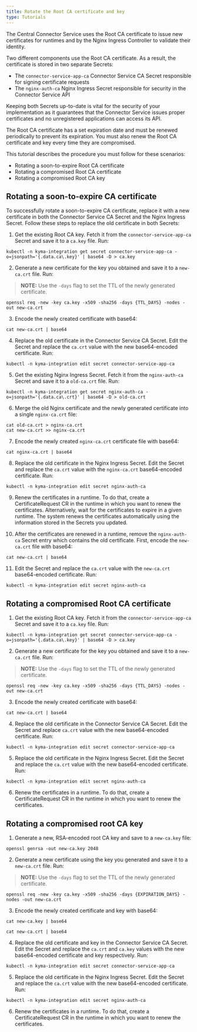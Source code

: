 ```yaml
---
title: Rotate the Root CA certificate and key
type: Tutorials
---
```


The Central Connector Service uses the Root CA certificate to issue new certificates for runtimes and by the Nginx Ingress Controller to validate their identity.

Two different components use the Root CA certificate. As a result, the certificate is stored in two separate Secrets:
  - The `connector-service-app-ca` Connector Service CA Secret responsible for signing certificate requests
  - The `nginx-auth-ca` Nginx Ingress Secret responsible for security in the Connector Service API

Keeping both Secrets up-to-date is vital for the security of your implementation as it guarantees that the Connector Service issues proper certificates and no unregistered applications can access its API.

The Root CA certificate has a set expiration date and must be renewed periodically to prevent its expiration. You must also renew the Root CA certificate and key every time they are compromised.

This tutorial describes the procedure you must follow for these scenarios:
  - Rotating a soon-to-expire Root CA certificate
  - Rotating a compromised Root CA certificate
  - Rotating a compromised Root CA key

## Rotating a soon-to-expire CA certificate

To successfully rotate a soon-to-expire CA certificate, replace it with a new certificate in both the Connector Service CA Secret and the Nginx Ingress Secret. Follow these steps to replace the old certificate in both Secrets:

1. Get the existing Root CA key. Fetch it from the `connector-service-app-ca` Secret and save it to a `ca.key` file. Run:
  ```
  kubectl -n kyma-integration get secret connector-service-app-ca -o=jsonpath='{.data.ca\.key}' | base64 -D > ca.key
  ```

2. Generate a new certificate for the key you obtained and save it to a `new-ca.crt` file. Run:
>**NOTE:** Use the `-days` flag to set the TTL of the newly generated certificate.

  ```
  openssl req -new -key ca.key -x509 -sha256 -days {TTL_DAYS} -nodes -out new-ca.crt
  ```

3. Encode the newly created certificate with base64:
  ```
  cat new-ca.crt | base64
  ```

4. Replace the old certificate in the Connector Service CA Secret. Edit the Secret and replace the `ca.crt` value with the new base64-encoded certificate. Run:
  ```
  kubectl -n kyma-integration edit secret connector-service-app-ca
  ```

5. Get the existing Nginx Ingress Secret. Fetch it from the `nginx-auth-ca` Secret and save it to a `old-ca.crt` file. Run:
  ```
  kubectl -n kyma-integration get secret nginx-auth-ca -o=jsonpath='{.data.ca\.crt}' | base64 -D > old-ca.crt
  ```

6. Merge the old Nginx certificate and the newly generated certificate into a single `nginx-ca.crt` file:
  ```
  cat old-ca.crt > nginx-ca.crt
  cat new-ca.crt >> nginx-ca.crt
  ```

7. Encode the newly created `nginx-ca.crt` certificate file with base64:
  ```
  cat nginx-ca.crt | base64
  ```

8. Replace the old certificate in the Nginx Ingress Secret. Edit the Secret and replace the `ca.crt` value with the `nginx-ca.crt` base64-encoded certificate. Run:
  ```
  kubectl -n kyma-integration edit secret nginx-auth-ca
  ```

9. Renew the certificates in a runtime. To do that, create a CertificateRequest CR in the runtime in which you want to renew the certificates. Alternatively, wait for the certificates to expire in a given runtime. The system renews the certificates automatically using the information stored in the Secrets you updated.


10. After the certificates are renewed in a runtime, remove the `nginx-auth-ca` Secret entry which contains the old certificate. First, encode the `new-ca.crt` file with base64:
  ```
  cat new-ca.crt | base64
  ```

11. Edit the Secret and replace the `ca.crt` value with the `new-ca.crt` base64-encoded certificate. Run:
  ```
  kubectl -n kyma-integration edit secret nginx-auth-ca
  ```

## Rotating a compromised Root CA certificate

1. Get the existing Root CA key. Fetch it from the `connector-service-app-ca` Secret and save it to a `ca.key` file. Run:
  ```
  kubectl -n kyma-integration get secret connector-service-app-ca -o=jsonpath='{.data.ca\.key}' | base64 -D > ca.key
  ```

2. Generate a new certificate for the key you obtained and save it to a `new-ca.crt` file. Run:
>**NOTE:** Use the `-days` flag to set the TTL of the newly generated certificate.

  ```
  openssl req -new -key ca.key -x509 -sha256 -days {TTL_DAYS} -nodes -out new-ca.crt
  ```

3. Encode the newly created certificate with base64:
  ```
  cat new-ca.crt | base64
  ```

4. Replace the old certificate in the Connector Service CA Secret. Edit the Secret and replace `ca.crt` value with the new base64-encoded certificate. Run:
  ```
  kubectl -n kyma-integration edit secret connector-service-app-ca
  ```

5. Replace the old certificate in the Nginx Ingress Secret. Edit the Secret and replace the `ca.crt` value with the new base64-encoded certificate. Run:
  ```
  kubectl -n kyma-integration edit secret nginx-auth-ca
  ```

6. Renew the certificates in a runtime. To do that, create a CertificateRequest CR in the runtime in which you want to renew the certificates.

## Rotating a compromised root CA key

1. Generate a new, RSA-encoded root CA key and save to a `new-ca.key` file:
  ```
  openssl genrsa -out new-ca.key 2048
  ```

2. Generate a new certificate using the key you generated and save it to a `new-ca.crt` file. Run:
>**NOTE:** Use the `-days` flag to set the TTL of the newly generated certificate.

  ```
  openssl req -new -key ca.key -x509 -sha256 -days {EXPIRATION_DAYS} -nodes -out new-ca.crt
  ```

3. Encode the newly created certificate and key with base64:
  ```
  cat new-ca.key | base64
  ```
  ```
  cat new-ca.crt | base64
  ```

4. Replace the old certificate and key in the Connector Service CA Secret. Edit the Secret and replace the `ca.crt` and `ca.key` values with the new base64-encoded certificate and key respectively. Run:
  ```
  kubectl -n kyma-integration edit secret connector-service-app-ca
  ```

5. Replace the old certificate in the Nginx Ingress Secret. Edit the Secret and replace the `ca.crt` value with the new base64-encoded certificate. Run:
  ```
  kubectl -n kyma-integration edit secret nginx-auth-ca
  ```

6. Renew the certificates in a runtime. To do that, create a CertificateRequest CR in the runtime in which you want to renew the certificates.
